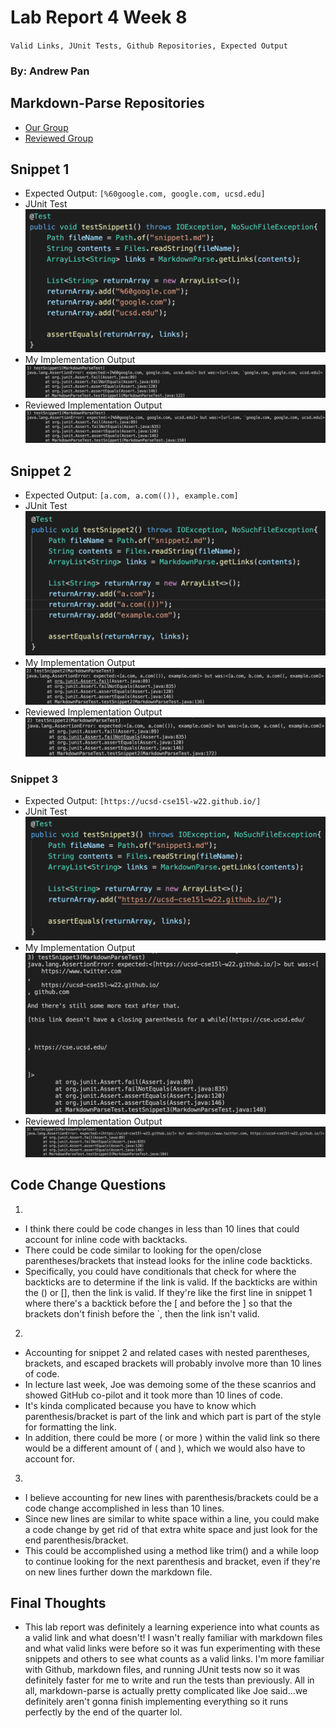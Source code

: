 # Lab Report 4 Week 8
`Valid Links, JUnit Tests, Github Repositories, Expected Output`
### By: Andrew Pan

## Markdown-Parse Repositories
- [Our Group](https://github.com/pandrew99/markdown-parse)
- [Reviewed Group](https://github.com/PierreBeur/markdown-parse)

## Snippet 1
- Expected Output: 
`[%60google.com, google.com, ucsd.edu]`
- JUnit Test![JUnit Test](testsnippet1.png)
- My Implementation Output![mine](mysnippet1.png)
- Reviewed Implementation Output![theirs](theirsnippet1.png)

## Snippet 2
- Expected Output: 
`[a.com, a.com(()), example.com]`
- JUnit Test![JUnit Test](testsnippet2.png)
- My Implementation Output![mine](mysnippet2.png)
- Reviewed Implementation Output![theirs](theirsnippet2.png)

### Snippet 3
- Expected Output: 
`[https://ucsd-cse15l-w22.github.io/]`
- JUnit Test![JUnit Test](testsnippet3.png)
- My Implementation Output![mine](mysnippet3.png)
- Reviewed Implementation Output![theirs](theirsnippet3.png)

## Code Change Questions
1. 
- I think there could be code changes in less than 10 lines that could account for inline code with backtacks. 
- There could be code similar to looking for the open/close parentheses/brackets that instead looks for the inline code backticks.
- Specifically, you could have conditionals that check for where the backticks are to determine if the link is valid. If the backticks are within the () or [], then the link is valid. If they're like the first line in snippet 1 where there's a backtick before the [ and before the ] so that the brackets don't finish before the `, then the link isn't valid. 
2. 
- Accounting for snippet 2 and related cases with nested parentheses, brackets, and escaped brackets will probably involve more than 10 lines of code. 
- In lecture last week, Joe was demoing some of the these scanrios and showed GitHub co-pilot and it took more than 10 lines of code. 
- It's kinda complicated because you have to know which parenthesis/bracket is part of the link and which part is part of the style for formatting the link. 
- In addition, there could be more ( or more ) within the valid link so there would be a different amount of ( and ), which we would also have to account for. 
3. 
- I believe accounting for new lines with parenthesis/brackets could be a code change accomplished in less than 10 lines. 
- Since new lines are similar to white space within a line, you could make a code change by get rid of that extra white space and just look for the end parenthesis/bracket. 
- This could be accomplished using a method like trim() and a while loop to continue looking for the next parenthesis and bracket, even if they're on new lines further down the markdown file. 

## Final Thoughts
- This lab report was definitely a learning experience into what counts as a valid link and what doesn't! I wasn't really familiar with markdown files and what valid links were before so it was fun experimenting with these snippets and others to see what counts as a valid links. I'm more familiar with Github, markdown files, and running JUnit tests now so it was definitely faster for me to write and run the tests than previously. All in all, markdown-parse is actually pretty complicated like Joe said...we definitely aren't gonna finish implementing everything so it runs perfectly by the end of the quarter lol. 
